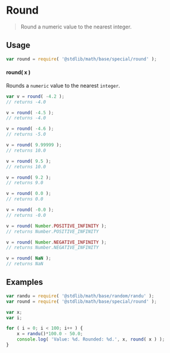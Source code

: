 Round
===

> Round a numeric value to the nearest integer.


<section class="usage">

## Usage

``` javascript
var round = require( '@stdlib/math/base/special/round' );
```

#### round( x )

Rounds a `numeric` value to the nearest `integer`.

``` javascript
var v = round( -4.2 );
// returns -4.0

v = round( -4.5 );
// returns -4.0

v = round( -4.6 );
// returns -5.0

v = round( 9.99999 );
// returns 10.0

v = round( 9.5 );
// returns 10.0

v = round( 9.2 );
// returns 9.0

v = round( 0.0 );
// returns 0.0

v = round( -0.0 );
// returns -0.0

v = round( Number.POSITIVE_INFINITY );
// returns Number.POSITIVE_INFINITY

v = round( Number.NEGATIVE_INFINITY );
// returns Number.NEGATIVE_INFINITY

v = round( NaN );
// returns NaN
```

<!-- </usage> -->


<section class="examples">

## Examples

``` javascript
var randu = require( '@stdlib/math/base/random/randu' );
var round = require( '@stdlib/math/base/special/round' );

var x;
var i;

for ( i = 0; i < 100; i++ ) {
    x = randu()*100.0 - 50.0;
    console.log( 'Value: %d. Rounded: %d.', x, round( x ) );
}
```

<!-- </examples> -->


<section class="links">

<!-- </links> -->
